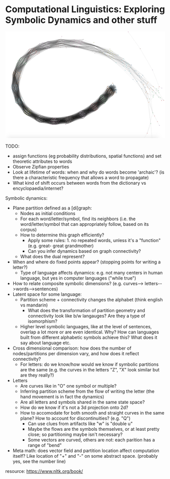 # Computational Linguistics: Exploring Symbolic Dynamics and other stuff

![alt text](./vis1.png)

TODO:
- assign functions (eg probability distributions, spatial functions) and set theoretic attributes to words
- Observe Zipfian properties
- Look at lifetime of words: when and why do words become 'archaic'? (is there a characteristic frequency that allows a word to propagate)
- What kind of shift occurs between words from the dictionary vs encyclopaedia/internet?

Symbolic dynamics:
- Plane partition defined as a [di]graph:
    - Nodes as initial conditions
     - For each word/letter/symbol, find its neighbors (i.e. the word/letter/symbol that can appropriately follow, based on its corpus)
     - How to determine this graph efficiently?
        - Apply some rules: 1. no repeated words, unless it's a "function" (e.g. great- great grandmother)
        - Can you infer dynamics based on graph connectivity?
    - What does the dual represent?
- When and where do fixed points appear? (stopping points for writing a letter?)
    - Type of language affects dynamics: e.g. not many centers in human language, but yes in computer languages ("while true")
- How to relate composite symbolic dimensions? (e.g. curves--> letters-->words-->sentences)
- Latent space for some language:
    - Partition scheme + connectivity changes the alphabet (think english vs mandarin)
        - What does the transformation of partition geometry and connectivity look like b/w langauges?  Are they a type of isomorphism?
    - Higher level symbolic languages, like at the level of sentences, overlap a lot more or are even identical.  Why?  How can languages built from different alphabetic symbols achieve this?  What does it say about language etc.
- Cross dimensional comparison: how does the number of nodes/partitions per dimension vary, and how does it reflect connectivity?
    - For letters: do we know/how would we know if symbolic partitions are the same (e.g. the curves in the letters "Z", "X" look similar but are they really?)
- Letters
    - Are curves like in "O" one symbol or multiple?
    - Inferring partition scheme from the flow of writing the letter (the hand movement is in fact the dynamics)
    - Are all letters and symbols shared in the same state space?
    - How do we know if it's not a 3d projection onto 2d?
    - How to accomodate for both smooth and straight curves in the same plane?  How to account for discontinuities? (e.g. "Q")
        - Can use clues from artifacts like "w" is "double u"
        - Maybe the flows are the symbols themselves, or at least pretty close; so partitioning maybe isn't necessary?
        - Some vectors are curved, others are not: each parition has a range of "bend"
- Meta math: does vector field and partition location affect computation itself?  Like location of "+" and "-" on some abstract space.  (probably yes, see the number line)

resource: https://www.nltk.org/book/